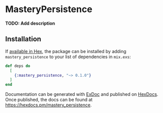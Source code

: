 # MasteryPersistence

**TODO: Add description**

## Installation

If [available in Hex](https://hex.pm/docs/publish), the package can be installed
by adding `mastery_persistence` to your list of dependencies in `mix.exs`:

```elixir
def deps do
  [
    {:mastery_persistence, "~> 0.1.0"}
  ]
end
```

Documentation can be generated with [ExDoc](https://github.com/elixir-lang/ex_doc)
and published on [HexDocs](https://hexdocs.pm). Once published, the docs can
be found at <https://hexdocs.pm/mastery_persistence>.

